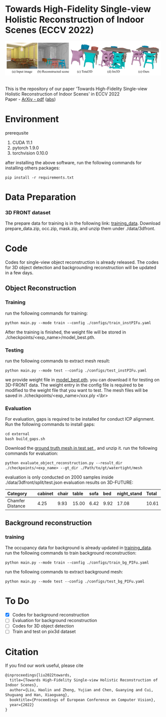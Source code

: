# Towards High-Fidelity Single-view Holistic Reconstruction of Indoor Scenes (ECCV 2022)
<p align="center"><img src="docs/teaser.png" width="600px"/></p></br>
This is the repository of our paper 'Towards High-Fidelity Single-view Holistic Reconstruction of Indoor Scenes' in ECCV 2022<br>
Paper - <a href="https://arxiv.org/pdf/2207.08656" target="__blank">ArXiv - pdf</a> (<a href="https://arxiv.org/abs/2207.08656" target="__blank">abs</a>) 
<br>

# Environment
prerequsite

1. CUDA 11.1
2. pytorch 1.9.0
3. torchvision 0.10.0

after installing the above software, run the following commands for installing others packages:
```angular2html
pip install -r requirements.txt
```

# Data Preparation
### 3D FRONT dataset
The prepare data for training is in the following link: <a href="https://cuhko365-my.sharepoint.com/:f:/g/personal/115010192_link_cuhk_edu_cn/Eg99g4P1VMVJoZ5fz3lmDkABvj7Gc7yCjq-qBuYNqWjl2w?e=72lix4" target="__blank">training_data</a>.
Download prepare_data.zip, occ.zip, mask.zip, and unzip them under ./data/3dfront. 
# Code
Codes for single-view object reconstruction is already released.
The codes for 3D object detection and backgrounding reconstruction will be updated in a few days.

## Object Reconstruction
### Training
run the following commands for training:
```angular2html
python main.py --mode train --config ./configs/train_instPIFu.yaml
```
After the training is finished, the weight file will be stored in ./checkpoints/<exp_name>/model_best.pth.
### Testing
run the following commands to extract mesh result:
```angular2html
python main.py --mode test --config ./configs/test_instPIFu.yaml
```
we provide weight file in <a href="https://cuhko365-my.sharepoint.com/:u:/g/personal/115010192_link_cuhk_edu_cn/EUCaLPeAr_9HhX05X6VMB30BEiK-mp4GKl1tmTJMOQL1ng?e=vuBMdu" target="__blank">model_best.pth</a>.
you can download it for testing on 3D-FRONT data.
The weight entry in the config file is required to be modified to the weight file that you want to test. 
The mesh files will be saved in ./checkpoints/<exp_name>/xxx.ply
<\br>
### Evaluation
For evaluation, gaps is required to be installed for conduct ICP alignment. Run the following commands to install gaps:
```angular2html
cd external
bash build_gaps.sh
```
Download the <a href="https://cuhko365-my.sharepoint.com/:u:/g/personal/115010192_link_cuhk_edu_cn/Eb5ntiV22HlJmiQWNsNQycsBRovAVlTpbiFEV5yeITdYGQ?e=QbzaTG" target="__blank">ground truth mesh in test set </a>, and unzip it.
run the following commands for evaluation:
```angular2html
python evaluate_object_reconstruction.py --result_dir ./checkpoints/<exp_name> --gt_dir ./Path/to/gt/watertight/mesh
```
evaluation is only conducted on 2000 samples inside ./data/3dfront/split/test.json
evaluation results on 3D-FUTURE:

| Category         | cabinet | chair | table | sofa | bed  | night_stand | Total |
|:-----------------|:--------|:------|:------|:-----|:-----|:------------|:------|
| Chamfer Distance | 4.25    | 9.93  | 15.00 | 6.42 | 9.92 | 17.08       | 10.61 |

## Background reconstruction
### training
The occupancy data for background is already updated in <a href="https://cuhko365-my.sharepoint.com/:f:/g/personal/115010192_link_cuhk_edu_cn/Eg99g4P1VMVJoZ5fz3lmDkABvj7Gc7yCjq-qBuYNqWjl2w?e=72lix4" target="__blank">training_data</a>.
<br>
run the following commands to train background reconstruction:
```angular2html
python main.py --mode train --config ./configs/train_bg_PIFu.yaml
```
run the following commands to extract background mesh:
```angular2html
python main.py --mode test --config ./configs/test_bg_PIFu.yaml
```

# To Do
- [x] Codes for background reconstruction
- [ ] Evaluation for background reconstruction
- [ ] Codes for 3D object detection
- [ ] Train and test on pix3d dataset
# Citation
If you find our work useful, please cite
```angular2
@inproceedings{liu2022towards,
  title={Towards High-Fidelity Single-view Holistic Reconstruction of Indoor Scenes},
  author={Liu, Haolin and Zheng, Yujian and Chen, Guanying and Cui, Shuguang and Han, Xiaoguang},
  booktitle={Proceedings of European Conference on Computer Vision},
  year={2022}
}
```

